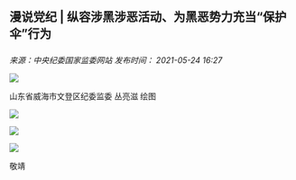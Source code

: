 ## 漫说党纪 | 纵容涉黑涉恶活动、为黑恶势力充当“保护伞”行为

### 

_来源：中央纪委国家监委网站_ _发布时间： 2021-05-24 16:27_

![](https://www.ccdi.gov.cn/hdjln/ywtt/202105/W020210929376733997393.jpg)

山东省威海市文登区纪委监委 丛亮滋 绘图

![](https://www.ccdi.gov.cn/hdjln/ywtt/202105/W020210929376734103457.jpg)

![](https://www.ccdi.gov.cn/hdjln/ywtt/202105/W020210929376734218893.jpg)

![](https://www.ccdi.gov.cn/hdjln/ywtt/202105/W020210929376734334414.jpg)

敬靖